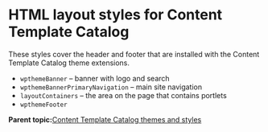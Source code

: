 # HTML layout styles for Content Template Catalog 

These styles cover the header and footer that are installed with the Content Template Catalog theme extensions.

-   `wpthemeBanner` – banner with logo and search
-   `wpthemeBannerPrimaryNavigation` – main site navigation
-   `layoutContainers` – the area on the page that contains portlets
-   `wpthemeFooter`

**Parent topic:**[Content Template Catalog themes and styles ](../ctc/ctc_arch_css.md)


